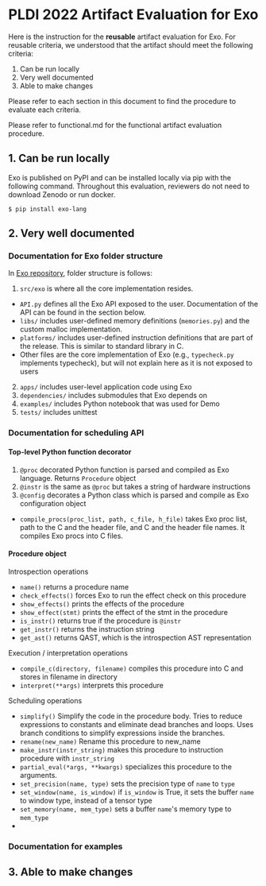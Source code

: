 # PLDI 2022 Artifact Evaluation for Exo

Here is the instruction for the **reusable** artifact evaluation for Exo.
For reusable criteria, we understood that the artifact should meet the following criteria:
1. Can be run locally
2. Very well documented
3. Able to make changes

Please refer to each section in this document to find the procedure to evaluate each criteria.

Please refer to functional.md for the functional artifact evaluation procedure.

## 1. Can be run locally

Exo is published on PyPI and can be installed locally via pip with the following command. Throughout this evaluation, reviewers do not need to download Zenodo or run docker.

```
$ pip install exo-lang
```

## 2. Very well documented

### Documentation for Exo folder structure

In [Exo repository](https://github.com/ChezJrk/exo), folder structure is follows:
1. `src/exo` is where all the core implementation resides.
  - `API.py` defines all the Exo API exposed to the user. Documentation of the API can be found in the section below.
  - `libs/` includes user-defined memory definitions (`memories.py`) and the custom malloc implementation.
  - `platforms/` includes user-defined instruction definitions that are part of the release. This is similar to standard library in C.
  - Other files are the core implementation of Exo (e.g., `typecheck.py` implements typecheck), but will not explain here as it is not exposed to users
2. `apps/` includes user-level application code using Exo
3. `dependencies/` includes submodules that Exo depends on
4. `examples/` includes Python notebook that was used for Demo
5. `tests/` includes unittest

### Documentation for scheduling API

#### Top-level Python function decorator
1. `@proc` decorated Python function is parsed and compiled as Exo language. Returns `Procedure` object
2. `@instr` is the same as `@proc` but takes a string of hardware instructions
3. `@config` decorates a Python class which is parsed and compile as Exo configuration object 

- `compile_procs(proc_list, path, c_file, h_file)` takes Exo proc list, path to the C and the header file, and C and the header file names. It compiles Exo procs into C files.

#### Procedure object
Introspection operations
- `name()` returns a procedure name
- `check_effects()` forces Exo to run the effect check on this procedure
- `show_effects()` prints the effects of the procedure
- `show_effect(stmt)` prints the effect of the stmt in the procedure
- `is_instr()` returns true if the procedure is `@instr`
- `get_instr()` returns the instruction string
- `get_ast()` returns QAST, which is the introspection AST representation

Execution / interpretation operations
- `compile_c(directory, filename)` compiles this procedure into C and stores in filename in directory
- `interpret(**args)` interprets this procedure

Scheduling operations
- `simplify()` Simplify the code in the procedure body. Tries to reduce expressions
        to constants and eliminate dead branches and loops. Uses branch
        conditions to simplify expressions inside the branches.
- `rename(new_name)` Rename this procedure to new\_name
- `make_instr(instr_string)` makes this procedure to instruction procedure with `instr_string`
- `partial_eval(*args, **kwargs)` specializes this procedure to the arguments.
- `set_precision(name, type)` sets the precision type of `name` to `type`
- `set_window(name, is_window)` if `is_window` is True, it sets the buffer `name` to window type, instead of a tensor type
- `set_memory(name, mem_type)` sets a buffer `name`'s memory type to `mem_type`
- 


### Documentation for examples



## 3. Able to make changes

